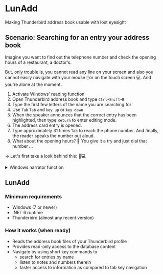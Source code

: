 # LunAdd
Making Thunderbird address book usable with lost eyesight

## Scenario: Searching for an entry your address book
Imagine you want to find out the telephone number and check the opening hours of a restaurant, a doctor's.

But, only trouble is, you cannot read any line on your screen and also you cannot easily navigate with your mouse 🖱️or on the touch screen 💻.
And you're alone at the moment.

1. Activate Windows' reading function
2. Open Thunderbird address book and type `Ctrl`-`Shift`-`B`
3. Type the first few letters of the name you are searching for
4. Use `Tab` `Tab` and `key up` or `key down`
5. When the speaker announces that the correct entry has been highlighted, then type `Return` to enter editing mode.
6. The address card entry is opened.
7. Type approximately 31 times `Tab` to reach the phone number. And finally, the reader speaks the number out aloud.
8. What about the opening hours? 🤔 You give it a try and just dial that number &hellip; 

&rightarrow; Let's first take a look behind this: 🔎💻
<details><summary>Windows narrator function</summary>

## Windows Narrator function
### Usability issues
While Narrator is activated, some issues come up like the following examples:
- In one tab of browser, you write a message, then you open a new tab with your mouse and try to type in an URL or a search term. And you cannot type anything there. Sometimes this works, sometimes it does not. However, using `Ctrl`-`T` instead of a mouse click, it works.
- The narrator may read out the surrounding context menu strips of your browser instead of the content of a web page you have just opened.
- In bilingual contexts, the narrator language can mix. (*As I type this on a German OS, I mark one captital letter and it reads out "Großschreibung W" like "grows-shreebenk double-u"... 🤨*)

### Using Narrator with Thunderbird
* Windows screenreading assistance reads aloud any text field you click on. For example if an error message dialog pops up, you hear the content of it.
* But it does not read aloud any read-only fields of Thunderbird adress book.<br>(*🤷‍♀️If you found that it actually does, by installing some add-on, a special keyboard shortcut, some hidden (registry) setting im Windows 10-11, just, please let me know! 🤷‍♀️*)
</details>

## LunAdd
### Minimum requirements
* Windows (7 or newer)
* .NET 6 runtime
* Thunderbird (almost any recent version)

### How it works (when ready)
* Reads the address book files of your Thunderbird profile
* Provides read-only access to the database content
* Navigate by using short key commands to
  - search for entries by name
  - listen to notes and numbers therein
  - faster access to information as compared to tab key navigation 
